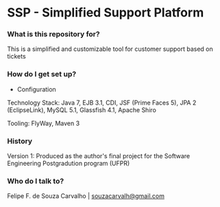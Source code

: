 # SSP - Simplified Support Platform #

### What is this repository for? ###

This is a simplified and customizable tool for customer support based on tickets

### How do I get set up? ###

* Configuration

Technology Stack: Java 7, EJB 3.1, CDI, JSF (Prime Faces 5), JPA 2 (EclipseLink), MySQL 5.1, Glassfish 4.1, Apache Shiro

Tooling: FlyWay, Maven 3

### History ###

Version 1: Produced as the author's final project for the Software Engineering Postgradution program (UFPR)

### Who do I talk to? ###

Felipe F. de Souza Carvalho | souzacarvalh@gmail.com

